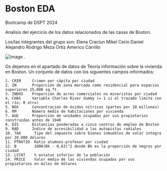# Boston EDA

Bootcamp de DSPT 2024

Analisis del ejercicio de los datos relacionados de las casas de Boston. 

Los/las integrantes del grupo son:
Elena Craciun
Mikel Cerio
Daniel Alejandro 
Rodrigo Meza Ortiz
Americo Carrillo

![image](https://github.com/amejosecar/boston_DSPT/assets/148058680/0c54520a-9c8c-4369-89a8-0609da3956ae)
.

Os dejamos en el apartado de datos de Teoría información sobre la vivienda en Boston. Un conjunto de datos con los siguientes campos informados:

    1. CRIM     Crimen per cápita por ciudad
    2. ZN       Proporción de zona marcada como residencial para espacios superiores 25,000 sq.ft.
    3. INDUS    Proporción de acres comerciales no minoristas por ciudad
    4. CHAS     Variable Charles River dummy (= 1 si el trazado limita con el río; 0 otro)
    5. NOX      Concentración de óxidos nítricos (partes por 10 millones)
    6. RM       Número medio de habitaciones por vivienda
    7. AGE      Proporción de unidades ocupadas por sus propietarios construidas antes de 1940
    8. DIS      Distancias ponderadas a cinco centros de empleo de Boston
    9. RAD      Índice de accesibilidad a las autopistas radiales
    10. TAX      Tipo del impuesto sobre bienes inmuebles de valor íntegro por 10.000 dólares
    11. PTRATIO  Ratio alumnos-profesor por ciudad
    12. B        1000(Bk - 0,63)^2 donde Bk es la proporción de negros por ciudad
    13. LSTAT    % estatus inferior de la población
    14. PRICE    Valor medio de las viviendas ocupadas por sus propietarios en miles de dólares